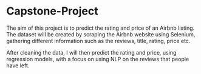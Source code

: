 # Capstone-Project
The aim of this project is to predict the rating and price of an Airbnb listing. The dataset will be created by scraping the Airbnb website using Selenium, gathering different information such as the reviews, title, rating, price etc.

After cleaning the data, I will then predict the rating and price, using regression models, with a focus on using NLP on the reviews that people have left. 
